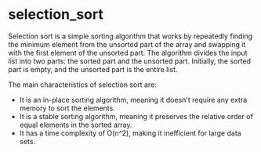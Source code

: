 # selection_sort

Selection sort is a simple sorting algorithm that works by repeatedly finding the minimum element from the unsorted part of the array and swapping it with the first element of the unsorted part. The algorithm divides the input list into two parts: the sorted part and the unsorted part. Initially, the sorted part is empty, and the unsorted part is the entire list.

The main characteristics of selection sort are:

- It is an in-place sorting algorithm, meaning it doesn't require any extra memory to sort the elements.
- It is a stable sorting algorithm, meaning it preserves the relative order of equal elements in the sorted array.
- It has a time complexity of O(n^2), making it inefficient for large data sets.